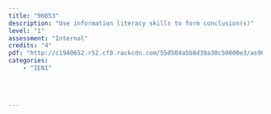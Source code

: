 ```yaml
---
title: "90853"
description: "Use information literacy skills to form conclusion(s)"
level: "1"
assessment: "Internal"
credits: "4"
pdf: "http://c1940652.r52.cf0.rackcdn.com/55d504a5b8d39a30c50000e3/as90853.pdf"
categories:
    - "IEN1"
    
    
    
    
---
```


